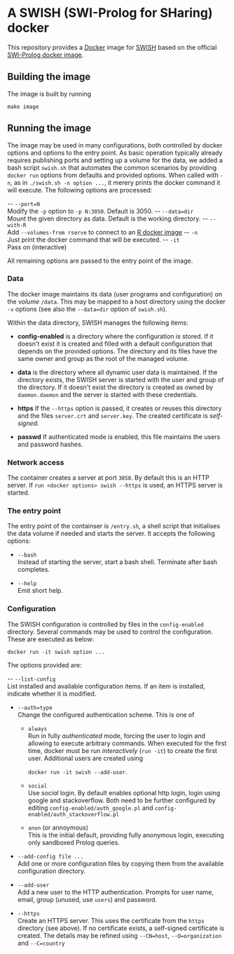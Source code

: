 # A SWISH (SWI-Prolog for SHaring) docker

This repository provides a   [Docker](https://www.docker.com/) image for
[SWISH](http://swish.swi-prolog.org) based on the   official [SWI-Prolog
docker image](https://hub.docker.com/_/swipl/).

## Building the image

The image is built by running

    make image

## Running the image

The image may be used in many  configurations, both controlled by docker
options and options to the  entry   point.  As basic operation typically
already requires publishing ports and setting up  a volume for the data,
we added a bash script `swish.sh` that automates the common scenarios by
providing `docker run` options from defaults  and provided options. When
called with `-n`, as in `./swish.sh -n option ...`, it merery prints the
docker command it will execute.  The following options are processed:

  -- `--port=N` <br>
     Modify the `-p` option to `-p N:3050`.  Default is 3050.
  -- `--data=dir` <br>
     Mount the given directory as data.  Default is the working
     directory.
  -- `--with-R` <br>
     Add `--volumes-from rserve` to connect to an [R docker
     image](https://github.com/JanWielemaker/rserve-sandbox)
  -- `-n` <br>
     Just print the docker command that will be executed.
  -- `-it` <br>
     Pass on (interactive)

All remaining options are passed to the entry point of the image.

### Data

The docker image maintains its data (user programs and configuration) on
the _volume_ `/data`. This may be mapped   to a host directory using the
docker `-v` options (see also the   `--data=dir`  option of `swish.sh`).

Within the data directory, SWISH manages the following items:

  - **config-enabled** is a directory where the configuration is stored.
  If it doesn't exist it is created and filled with a default
  configuration that depends on the provided options.  The directory
  and its files have the same owner and group as the root of the managed
  volume.

  - **data** is the directory where all dynamic user data is maintained.
  If the directory exists, the SWISH server is started with the user and
  group of the directory.  If it doesn't exist the directory is created
  as owned by `daemon.daemon` and the server is started with these
  credentials.

  - **https** If the `--https` option is passed, it creates or reuses
  this directory and the files `server.crt` and `server.key`. The
  created certificate is _self-signed_.

  - **passwd**  If authenticated mode is enabled, this file maintains
  the users and password hashes.


### Network access

The container creates a server at port `3050`. By default this is an
HTTP server. If `run <docker options> swish --https` is used, an HTTPS
server is started.


### The entry point

The entry point of the containser is   `/entry.sh`,  a shell script that
initialises the data volume if needed and  starts the server. It accepts
the following options:

  - `--bash` <br>
  Instead of starting the server, start a bash shell.  Terminate after
  bash completes.

  - `--help` <br>
  Emit short help.


### Configuration

The SWISH configuration is controlled by   files in the `config-enabled`
directory. Several commands may be used   to  control the configuration.
These are executed as below:

  ```
  docker run -it swish option ...
  ```

The options provided are:

  -- `--list-config` <br>
  List installed and available configuration items.  If an item is
  installed, indicate whether it is modified.

  - `--auth=type` <br>
  Change the configured authentication scheme.  This is one of

    - `always` <br>
    Run in fully _authenticated_ mode, forcing the user to login
    and allowing to execute arbitrary commands.  When executed for
    the first time, docker must be run _interactively_ (`run -it`)
    to create the first user.  Additional users are created using

        `docker run -it swish --add-user`.

    - `social` <br>
    Use _social_ login.  By default enables optional http login,
    login using google and stackoverflow.  Both need to be further
    configured by editing `config-enabled/auth_google.pl` and
    `config-enabled/auth_stackoverflow.pl`

    - `anon` (or annoymous) <br>
    This is the initial default, providing fully anonymous login,
    executing only sandboxed Prolog queries.

  - `--add-config file ...` <br>
  Add one or more configuration files by copying them from the
  available configuration directory.

  - `--add-user` <br>
  Add a new user to the HTTP authentication.  Prompts for user name,
  email, group (unused, use `users`) and password.

  - `--https` <br>
  Create an HTTPS server.  This uses the certificate from the
  `https` directory (see above).  If no certificate exists, a
  self-signed certificate is created.  The details may be refined
  using `--CN=host`, `--O=organization` and `--C=country`



